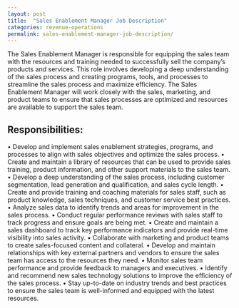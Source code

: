 ```yaml
---
layout: post
title:  "Sales Enablement Manager Job Description"
categories: revenue-operations
permalink: sales-enablement-manager-job-description/
---
```


The Sales Enablement Manager is responsible for equipping the sales team with the resources and training needed to successfully sell the company’s products and services. This role involves developing a deep understanding of the sales process and creating programs, tools, and processes to streamline the sales process and maximize efficiency. The Sales Enablement Manager will work closely with the sales, marketing, and product teams to ensure that sales processes are optimized and resources are available to support the sales team.

## Responsibilities:

• Develop and implement sales enablement strategies, programs, and processes to align with sales objectives and optimize the sales process.
• Create and maintain a library of resources that can be used to provide sales training, product information, and other support materials to the sales team.
• Develop a deep understanding of the sales process, including customer segmentation, lead generation and qualification, and sales cycle length.
• Create and provide training and coaching materials for sales staff, such as product knowledge, sales techniques, and customer service best practices.
• Analyze sales data to identify trends and areas for improvement in the sales process.
• Conduct regular performance reviews with sales staff to track progress and ensure goals are being met.
• Create and maintain a sales dashboard to track key performance indicators and provide real-time visibility into sales activity.
• Collaborate with marketing and product teams to create sales-focused content and collateral.
• Develop and maintain relationships with key external partners and vendors to ensure the sales team has access to the resources they need. 
• Monitor sales team performance and provide feedback to managers and executives.
• Identify and recommend new sales technology solutions to improve the efficiency of the sales process.
• Stay up-to-date on industry trends and best practices to ensure the sales team is well-informed and equipped with the latest resources.
